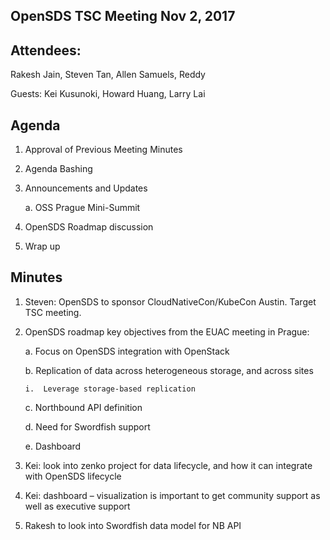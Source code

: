 ## OpenSDS TSC Meeting Nov 2, 2017 

## Attendees:
Rakesh Jain, Steven Tan, Allen Samuels, Reddy

Guests: Kei Kusunoki, Howard Huang, Larry Lai

## Agenda
1.	Approval of Previous Meeting Minutes
2.	Agenda Bashing
3.	Announcements and Updates

	a.	OSS Prague Mini-Summit
	
4.	OpenSDS Roadmap discussion 
5.	Wrap up

 
 

## Minutes

1.	Steven: OpenSDS to sponsor CloudNativeCon/KubeCon Austin. Target TSC meeting.

2.	OpenSDS roadmap key objectives from the EUAC meeting in Prague:

	a.	Focus on OpenSDS integration with OpenStack
	
	b.	Replication of data across heterogeneous storage, and across sites
	
		i.	Leverage storage-based replication
		
	c.	Northbound API definition
	
	d.	Need for Swordfish support
	
	e.	Dashboard
	
3.	Kei: look into zenko project for data lifecycle, and how it can integrate with OpenSDS lifecycle

4.	Kei: dashboard – visualization is important to get community support as well as executive support 

5.	Rakesh to look into Swordfish data model for NB API 





